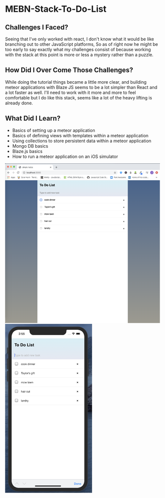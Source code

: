 # MEBN-Stack-To-Do-List
 
## Challenges I Faced? 

Seeing that I've only worked with react, I don't know what it would be like branching out to other JavaScript platforms, So as of right now he might be too early to say exactly what my challenges consist of because working with the stack at this point is more or less a mystery rather than a puzzle. 


## How Did I Over Come Those Challenges?

While doing the tutorial things became a little more clear, and building meteor applications with Blaze JS seems to be a lot simpler than React and a lot faster as well. I'll need to work with it more and more to feel comfortable but I do like this stack, seems like a lot of the heavy lifting is already done. 

## What Did I Learn? 

* Basics of setting up a meteor application 
* Basics of defining views with templates within a meteor  application
* Using collections to store persistent data within a meteor application
* Mongo DB basics
* Blaze.js basics
* How to run a meteor application on an iOS simulator


![cpu](meteorCPU.png)
![phone](meteorPhone.png)


